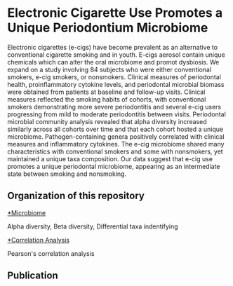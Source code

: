 # Electronic Cigarette Use Promotes a Unique Periodontium Microbiome
Electronic cigarettes (e-cigs) have become prevalent as an alternative to conventional cigarette smoking and in youth. E-cigs aerosol contain unique chemicals which can alter the oral microbiome and promot dysbiosis. We expand on a study involving 84 subjects who were either conventional smokers, e-cig smokers, or nonsmokers. Clinical measures of periodontal health, proinflammatory cytokine levels, and periodontal microbial biomass were obtained from patients at baseline and follow-up visits. Clinical measures reflected the smoking habits of cohorts, with conventional smokers demonstrating more severe periodontitis and several e-cig users progressing from mild to moderate periodontitis between visits. Periodontal microbial community analysis revealed that alpha diversity increased similarly across all cohorts over time and that each cohort hosted a unique microbiome. Pathogen-containing genera positively correlated with clinical measures and inflammatory cytokines. The e-cig microbiome shared many characteristics with conventional smokers and some with nonsmokers, yet maintained a unique taxa composition. Our data suggest that e-cig use promotes a unique periodontal microbiome, appearing as an intermediate state between smoking and nonsmoking.

## Organization of this repository
[*Microbiome](https://github.com/Fangxi-Xu/E-cigarettes_SGP_Microbiome/tree/main/Microbiome)

Alpha diversity, Beta diversity, Differential taxa indentifying

[*Correlation Analysis](https://github.com/Fangxi-Xu/E-cigarettes_SGP_Microbiome/tree/main/Correlation)

Pearson's correlation analysis 

## Publication
